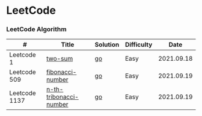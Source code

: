 LeetCode
========

### LeetCode Algorithm

| # | Title | Solution | Difficulty | Date |
|---| ----- | -------- | ---------- | ---- |
|Leetcode 1|[two-sum](https://leetcode-cn.com/problems/two-sum/)|[go](https://github.com/vencent2006/go-examples/blob/master/algorithm/leetcode/0001.two-sum/solution.go)|Easy|2021.09.18|
|Leetcode 509|[fibonacci-number](https://leetcode-cn.com/problems/fibonacci-number/)|[go](https://github.com/vencent2006/go-examples/blob/master/algorithm/leetcode/0509.fibonacci-number/solution.go)|Easy|2021.09.19|
|Leetcode 1137|[n-th-tribonacci-number](https://leetcode-cn.com/problems/n-th-tribonacci-number/)|[go](https://github.com/vencent2006/go-examples/blob/master/algorithm/leetcode/1137.n-th-tribonacci-number/solution.go)|Easy|2021.09.19|
